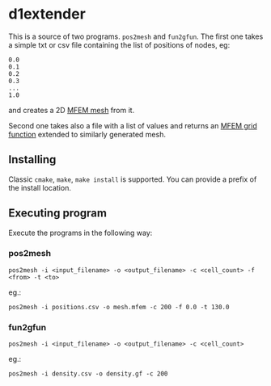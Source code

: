 # d1extender

This is a source of two programs. `pos2mesh` and `fun2gfun`. The first one takes a simple
txt or csv file containing the list of positions of nodes, eg:
```
0.0
0.1
0.2
0.3
...
1.0
```
and creates a 2D [MFEM mesh](https://mfem.org/mesh-formats/) from it.

Second one takes also a file with a list of values and returns an
[MFEM grid function](http://mfem.github.io/doxygen/html/classmfem_1_1GridFunction.html)
extended to similarly generated mesh.

## Installing

Classic `cmake`, `make`, `make install` is supported. You can provide a prefix of the install location.

## Executing program

Execute the programs in the following way:

### pos2mesh
```
pos2mesh -i <input_filename> -o <output_filename> -c <cell_count> -f <from> -t <to>
```
eg.:
```
pos2mesh -i positions.csv -o mesh.mfem -c 200 -f 0.0 -t 130.0
```

### fun2gfun
```
pos2mesh -i <input_filename> -o <output_filename> -c <cell_count>
```
eg.:
```
pos2mesh -i density.csv -o density.gf -c 200
```